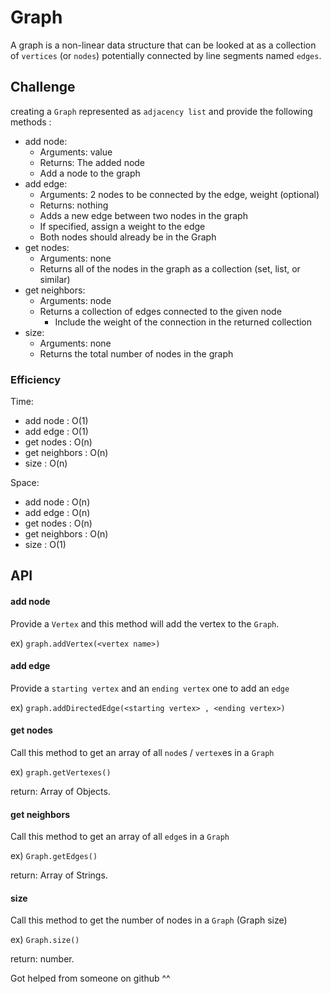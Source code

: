 # Graph

A graph is a non-linear data structure that can be looked at as a collection of `vertices` (or `nodes`) potentially connected by line segments named `edges`.

## Challenge

creating a `Graph` represented as `adjacency list` and provide the following methods :

- add node:
  - Arguments: value
  - Returns: The added node
  - Add a node to the graph
- add edge:
  - Arguments: 2 nodes to be connected by the edge, weight (optional)
  - Returns: nothing
  - Adds a new edge between two nodes in the graph
  - If specified, assign a weight to the edge
  - Both nodes should already be in the Graph
- get nodes:
  - Arguments: none
  - Returns all of the nodes in the graph as a collection (set, list, or similar)
- get neighbors:
  - Arguments: node
  - Returns a collection of edges connected to the given node
    - Include the weight of the connection in the returned collection
- size:
  - Arguments: none
  - Returns the total number of nodes in the graph




### Efficiency

Time:

- add node : O(1)
- add edge : O(1)
- get nodes : O(n)
- get neighbors : O(n)
- size : O(n)

Space:

- add node : O(n)
- add edge : O(n)
- get nodes : O(n)
- get neighbors : O(n)
- size : O(1)

## API

#### add node

Provide a `Vertex` and this method will add the vertex to the `Graph`.

ex) `graph.addVertex(<vertex name>)`

#### add edge

Provide a `starting vertex` and an `ending vertex` one to add an `edge`

ex) `graph.addDirectedEdge(<starting vertex> , <ending vertex>)`

#### get nodes

Call this method to get an array of all `node`s / `vertex`es in a `Graph`

ex) `graph.getVertexes()`

return: Array of Objects.

#### get neighbors

Call this method to get an array of all `edge`s in a `Graph`

ex) `Graph.getEdges()`

return: Array of Strings.

#### size

Call this method to get the number of nodes in a `Graph` (Graph size)

ex) `Graph.size()`

return: number.


Got helped from someone on github ^^ 
